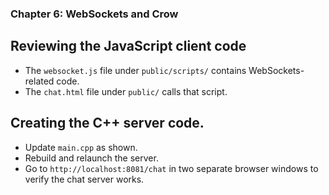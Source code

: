 ### Chapter 6: WebSockets and Crow

##  Reviewing the JavaScript client code

- The `websocket.js` file under `public/scripts/` contains WebSockets-related code.
- The `chat.html` file under  `public/` calls that script.

## Creating the C++ server code.

- Update `main.cpp` as shown.
- Rebuild and relaunch the server.
- Go to `http://localhost:8081/chat` in two separate browser windows to verify the chat server works.